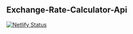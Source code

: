 ## Exchange-Rate-Calculator-Api

[![Netlify Status](https://api.netlify.com/api/v1/badges/76cfda6a-9cab-449c-9dcf-1e2c37afa948/deploy-status)](https://app.netlify.com/sites/exchangeratesapi/deploys)
